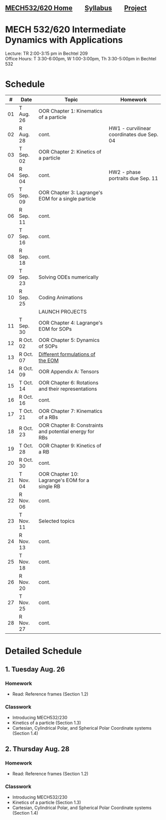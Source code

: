 [MECH532/620 Home](README.md)        [Syllabus](syllabus.md)        [Project](project.md)
---

# MECH 532/620 Intermediate Dynamics with Applications
Lecture: TR 2:00-3:15 pm in Bechtel 209\
Office Hours: T 3:30-6:00pm, W 1:00-3:00pm, Th 3:30-5:00pm in Bechtel 532

# Schedule

| # | Date      | Topic | Homework |
|---|-----------|----------|----------|
| 01 | T Aug. 26 | OOR Chapter 1: Kinematics of a particle    |    |
| 02 | R Aug. 28 | cont.  | HW1 - curvilinear coordinates due Sep. 04   |
| 03 | T Sep. 02 | OOR Chapter 2: Kinetics of a particle   |    |
| 04 | R Sep. 04 | cont.  | HW2 - phase portraits due Sep. 11   |
| 05 | T Sep. 09 | OOR Chapter 3: Lagrange's EOM for a single particle | |
| 06 | R Sep. 11 | cont. | |
| 07 | T Sep. 16 | cont. | |
| 08 | R Sep. 18 | cont. | |
| 09 | T Sep. 23 | Solving ODEs numerically | |
| 10 | R Sep. 25 | Coding Animations | |
| | | LAUNCH PROJECTS | |
| 11 | T Sep. 30 | OOR Chapter 4: Lagrange's EOM for SOPs | |
| 12 | R Oct. 02 | OOR Chapter 5: Dynamics of SOPs | |
| 13 | R Oct. 07 | [Different formulations of the EOM](https://doi.org/10.1007/s11071-021-06565-2) | |
| 14 | R Oct. 09 | OOR Appendix A: Tensors | |
| 15 | T Oct. 14 | OOR Chapter 6: Rotations and their representations | |
| 16 | R Oct. 16 | cont. | |
| 17 | T Oct. 21 | OOR Chapter 7: Kinematics of a RBs | |
| 18 | R Oct. 23 | OOR Chapter 8: Constraints and potential energy for RBs | |
| 19 | T Oct. 28 | OOR Chapter 9: Kinetics of a RB | |
| 20 | R Oct. 30 | cont. | |
| 21 | T Nov. 04 | OOR Chapter 10: Lagrange's EOM for a single RB | |
| 22 | R Nov. 06 | cont. | |
| 23 | T Nov. 11 | Selected topics | |
| 24 | R Nov. 13 | cont. | |
| 25 | T Nov. 18 | cont. | |
| 26 | R Nov. 20 | cont. | |
| 27 | T Nov. 25 | cont. | |
| 28 | R Nov. 27 | cont. | |


<!-- ---

# Detailed Schedule
{:.no_toc}

## Table of contents
{: .no_toc .text-delta }

1. TOC
{:toc}

--- -->

# Detailed Schedule

## 1. Tuesday Aug. 26 

### Homework
- Read: Reference frames (Section 1.2)

### Classwork
- Introducing MECH532/230
- Kinetics of a particle (Section 1.3)
- Cartesian, Cylindrical Polar, and Spherical Polar Coordinate systems (Section 1.4)

## 2. Thursday Aug. 28 

### Homework
- Read: Reference frames (Section 1.2)

### Classwork
- Introducing MECH532/230
- Kinetics of a particle (Section 1.3)
- Cartesian, Cylindrical Polar, and Spherical Polar Coordinate systems (Section 1.4)